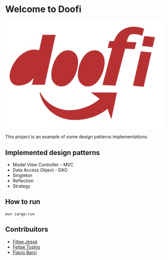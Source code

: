 # Welcome to Doofi

![doofi](assets/doofi.png)

This project is an example of some design patterns implementations.

## Implemented design patterns

- Model View Controller - MVC
- Data Access Object - DAO
- Singleton
- Reflection
- Strategy

## How to run

```
mvn cargo:run
```

## Contribuitors

- [Filipe Jessé](https://www.github.com/filipejesse)
- [Felipe Toshio](https://www.github.com/felipetoshio1)
- [Flavio Barci](https://github.com/flaviobarci)
